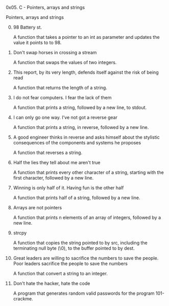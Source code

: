 0x05. C - Pointers, arrays and strings

Pointers, arrays and strings

0. 98 Battery st.
	
 	A function that takes a pointer to an int as parameter and updates the value it points to to 98.
	
1. Don't swap horses in crossing a stream
	
 	A function that swaps the values of two integers.
	
2. This report, by its very length, defends itself against the risk of being read
	
 	A function that returns the length of a string.
	
3. I do not fear computers. I fear the lack of them
	
 	A function that prints a string, followed by a new line, to stdout.
	
4. I can only go one way. I've not got a reverse gear
	
 	A function that prints a string, in reverse, followed by a new line.
	
5. A good engineer thinks in reverse and asks himself about the stylistic consequences of the components and systems he proposes
	
 	A function that reverses a string.
	
6. Half the lies they tell about me aren't true
	
 	A function that prints every other character of a string, starting with the first character, followed by a new line.
	
7. Winning is only half of it. Having fun is the other half
	
 	A function that prints half of a string, followed by a new line.
	
8. Arrays are not pointers
	
 	A function that prints n elements of an array of integers, followed by a new line.
	
9. strcpy
	
 	A function that copies the string pointed to by src, including the terminating null byte (\0), to the buffer pointed to by dest.
	
10. Great leaders are willing to sacrifice the numbers to save the people. Poor leaders sacrifice the people to save the numbers
	
 	A function that convert a string to an integer.
	
11. Don't hate the hacker, hate the code
	
 	A program that generates random valid passwords for the program 101-crackme.
